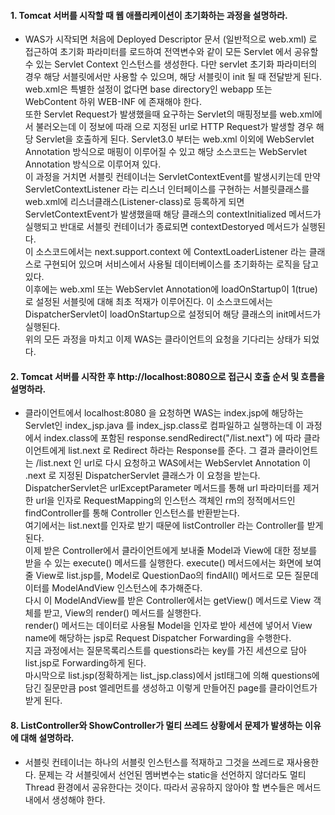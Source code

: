 #### 1. Tomcat 서버를 시작할 때 웹 애플리케이션이 초기화하는 과정을 설명하라.
* WAS가 시작되면 처음에 Deployed Descriptor 문서 (일반적으로 web.xml) 로 접근하여 초기화 파라미터를 로드하여 전역변수와 같이 모든 Servlet 에서 공유할 수 있는 Servlet Context 인스턴스를 생성한다. 다만 servlet 초기화 파라미터의 경우 해당 서블릿에서만 사용할 수 있으며, 해당 서블릿이 init 될 때 전달받게 된다.   
web.xml은 특별한 설정이 없다면 base directory인 webapp 또는 WebContent 하위 WEB-INF 에 존재해야 한다.  
또한 Servlet Request가 발생했을때 요구하는 Servlet의 매핑정보를 web.xml에서 불러오는데 이 정보에 따래 <url-pattern>으로 지정된 url로 HTTP Request가 발생할 경우 해당 Servlet을 호출하게 된다. 
Servlet3.0 부터는 web.xml 이외에 WebServlet Annotation 방식으로 매핑이 이루어질 수 있고 해당 소스코드는 WebServlet Annotation 방식으로 이루어져 있다.  
이 과정을 거치면 서블릿 컨테이너는 ServletContextEvent를 발생시키는데 만약 ServletContextListener 라는 리스너 인터페이스를 구현하는 서블릿클래스를 web.xml에 리스너클래스(Listener-class)로 등록하게 되면 ServletContextEvent가 발생했을때 해당 클래스의 contextInitialized 메서드가 실행되고 반대로 서블릿 컨테이너가 종료되면 contextDestoryed 메서드가 실행된다.  
이 소스코드에서는 next.support.context 에 ContextLoaderListener 라는 클래스로 구현되어 있으며 서비스에서 사용될 데이터베이스를 초기화하는 로직을 담고있다.  
이후에는 web.xml 또는 WebServlet Annotation에 loadOnStartup이 1(true) 로 설정된 서블릿에 대해 최초 적재가 이루어진다. 이 소스코드에서는 DispatcherServlet이 loadOnStartup으로 설정되어 해당 클래스의 init메서드가 실행된다.  
위의 모든 과정을 마치고 이제 WAS는 클라이언트의 요청을 기다리는 상태가 되었다.  
  
  
#### 2. Tomcat 서버를 시작한 후 http://localhost:8080으로 접근시 호출 순서 및 흐름을 설명하라.
* 클라이언트에서 localhost:8080 을 요청하면 WAS는 index.jsp에 해당하는 Servlet인 index_jsp.java 를 index_jsp.class로 컴파일하고 실행하는데 이 과정에서 index.class에 포함된 response.sendRedirect("/list.next") 에 따라 클라이언트에게 list.next 로 Redirect 하라는 Response를 준다. 그 결과 클라이언트는 /list.next 인 url로 다시 요청하고 WAS에서는 WebServlet Annotation 이 .next 로 지정된 DispatcherServlet 클래스가 이 요청을 받는다.  
DispatcherServlet은 urlExceptParameter 메서드를 통해 url 파라미터를 제거한 url을 인자로 RequestMapping의 인스턴스 객체인 rm의 정적메서드인 findController를 통해 Controller 인스턴스를 반환받는다.    
여기에서는 list.next를 인자로 받기 때문에 listController 라는 Controller를 받게된다.  
이제 받은 Controller에서 클라이언트에게 보내줄 Model과 View에 대한 정보를 받을 수 있는 execute() 메서드를 실행한다. 
execute() 메서드에서는 화면에 보여줄 View로 list.jsp를, Model로 QuestionDao의 findAll() 메서드로 모든 질문데이터를 ModelAndView 인스턴스에 추가해준다.  
다시 이 ModelAndView를 받은 Controller에서는 getView() 메서드로 View 객체를 받고, View의 render() 메서드를 실행한다.  
render() 메서드는 데이터로 사용될 Model을 인자로 받아 세션에 넣어서 View name에 해당하는 jsp로 Request Dispatcher Forwarding을 수행한다.  
지금 과정에서는 질문목록리스트를 questions라는 key를 가진 세션으로 담아 list.jsp로 Forwarding하게 된다.  
마시막으로 list.jsp(정확하게는 list_jsp.class)에서 jstl태그에 의해 questions에 담긴 질문만큼 post 엘레먼트를 생성하고 이렇게 만들어진 page를 클라이언트가 받게 된다.

#### 8. ListController와 ShowController가 멀티 쓰레드 상황에서 문제가 발생하는 이유에 대해 설명하라.
* 서블릿 컨테이너는 하나의 서블릿 인스턴스를 적재하고 그것을 쓰레드로 재사용한다. 문제는 각 서블릿에서 선언된 멤버변수는 static을 선언하지 않더라도 멀티 Thread 환경에서 공유한다는 것이다. 따라서 공유하지 않아야 할 변수들은 메서드 내에서 생성해야 한다.


